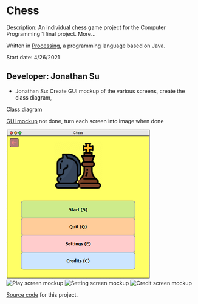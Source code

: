 # Chess

Description: An individual chess game project for the Computer Programming 1 final project. More...

Written in [Processing](https://processing.org/), a programming language based on Java.

Start date: 4/26/2021

## Developer: Jonathan Su
+ Jonathan Su: Create GUI mockup of the various screens, create the class diagram, 


[Class diagram](https://drive.google.com/file/d/1hZU3DKWO7xImn2FjExnfXkTQaEVxK66c/view?usp=sharing)

[GUI mockup](https://drive.google.com/file/d/1hZU3DKWO7xImn2FjExnfXkTQaEVxK66c/view?usp=sharing) not done, turn each screen into image when done

![Start screen mockup](https://github.com/9661328/chess/blob/main/assets/startScreenMockup.png?raw=true)
![Play screen mockup]()
![Setting screen mockup]()
![Credit screen mockup]()

[Source code](https://github.com/9661328/chess/tree/main/src) for this project. 

